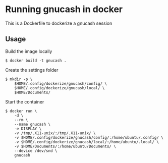 # Running gnucash in docker

This is a Dockerfile to dockerize a gnucash session

## Usage

Build the image locally

    $ docker build -t gnucash .

Create the settings folder

    $ mkdir -p \
        $HOME/.config/dockerize/gnucash/config/ \
        $HOME/.config/dockerize/gnucash/local/ \
        $HOME/Documents/

Start the container

    $ docker run \
        -d \
        --rm \
        --name gnucash \
        -e DISPLAY \
        -v /tmp/.X11-unix/:/tmp/.X11-unix/ \
        -v $HOME/.config/dockerize/gnucash/config/:/home/ubuntu/.config/ \
        -v $HOME/.config/dockerize/gnucash/local/:/home/ubuntu/.local/ \
        -v $HOME/Documents/:/home/ubuntu/Documents/ \
        --device /dev/snd \
        gnucash
